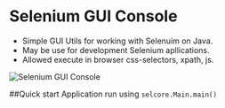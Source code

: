 # Selenium GUI Console

- Simple GUI Utils for working with Selenuim on Java. 
- May be use for development Selenium apllications.
- Allowed execute in browser css-selectors, xpath, js.


![Selenium GUI Console](https://cloud.githubusercontent.com/assets/15167659/12861478/e1095e70-cc8d-11e5-9559-4ab9af053530.JPG "Selenium Console")



##Quick start
Application run using `selcore.Main.main()`


